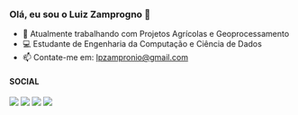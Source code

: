 ### Olá, eu sou o Luiz Zamprogno 👋

- 🌾 Atualmente trabalhando com Projetos Agrícolas e Geoprocessamento
- 💻 Estudante de Engenharia da Computação e Ciência de Dados
- 📫 Contate-me em: lpzampronio@gmail.com

#### SOCIAL

<div>
  <a href="mailto:lpzampronio@gmail.com"><img src="https://img.shields.io/badge/Gmail-D14836?style=for-the-badge&logo=gmail&logoColor=white"></a>
  <a href="https://www.linkedin.com/in/luiz-paulo-zamprogno-787b596a/" target="_blank"><img src="https://img.shields.io/badge/LinkedIn-0077B5?style=for-the-badge&logo=linkedin&logoColor=white"></a>
  <a href="https://studio.youtube.com/channel/UCY3swh6jSPKgk1LMI9DT9EA" target="_blank"><img src="https://img.shields.io/badge/YouTube-FF0000?style=for-the-badge&logo=youtube&logoColor=white"></a>
  <a href="https://www.instagram.com/luizzampronio/" target="_blank"><img = src="https://img.shields.io/badge/Instagram-E4405F?style=for-the-badge&logo=instagram&logoColor=white"></a>
</div>
